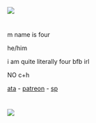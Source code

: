 ![](https://komarev.com/ghpvc/?username=fourinteger&color=317ccf)
  
#
m name is four

he/him

i am quite literally four bfb irl

NO c+h

<a href="https://fourinteger.atabook.org">ata</a> - <a href="https://www.patreon.com/c/fourinteger/about">patreon</a> - <a href="https://four-integer.straw.page">sp</a>
#

![](https://media.discordapp.net/attachments/1330015617142493194/1337766708613484606/monitoring.jpg?ex=67a8a3d5&is=67a75255&hm=e4093377f2160b1106424fb638971d985b6b88d922c6266d4557deb5176aa335&=&format=webp&width=1014&height=676)
